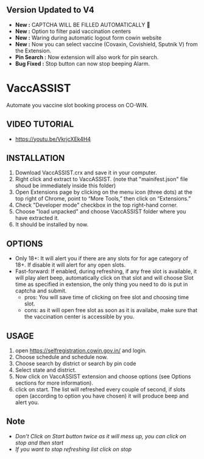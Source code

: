 ## Version Updated to V4
* __New :__ CAPTCHA WILL BE FILLED AUTOMATICALLY 🤩
* __New :__ Option to filter paid vaccination centers
* __New :__ Waring during automatic logout form cowin website
* __New :__ Now you can select vaccine (Covaxin, Covishield, Sputnik V) from the Extension.
* __Pin Search :__ Now extension will also work for pin search.
* __Bug Fixed :__ Stop button can now stop beeping Alarm.

# VaccASSIST
Automate you vaccine slot booking process on CO-WIN. 

## VIDEO TUTORIAL
* https://youtu.be/VkrjcXEk4H4

## INSTALLATION
1. Download VaccASSIST.crx and save it in your computer.
2. Right click and extract to VaccASSIST. (note that "mainifest.json" file shoud be immediately inside this folder)
3. Open Extensions page by clicking on the menu icon (three dots) at the top right of Chrome, point to “More Tools,” then click on “Extensions.” 
4. Check "Developer mode" checkbox in the top right-hand corner.
5. Choose "load unpacked" and choose VaccASSIST folder where you have extracted it.
6. It should be installed by now.

## OPTIONS
* Only 18+: It will alert you if there are any slots for for age category of 18+. If disable it will alert for any open slots.
* Fast-forward: If enabled, during refreshing, if any free slot is available, it will play alert beep, automatically click on that slot and will choose Slot time as specified in extension, the only thing you need to do is put in captcha and submit.
  * pros: You will save time of clicking on free slot and choosing time slot.
  * cons: as it will open free slot as soon as it is availabe, make sure that the vaccination center is accessible by you.  

## USAGE
1. open https://selfregistration.cowin.gov.in/ and login.
2. Choose schedule and schedule now.
3. Choose search by district or search by pin code
4. Select state and district.
5. Now click on VaccASSIST extension and choose options (see Options sections for more information).
6. click on start. The list will refreshed every couple of second, if slots open (according to option you have chosen) it will produce beep and alert you.

## Note
* _Don't Click on Start button twice as it will mess up, you can click on stop and then start_
* _If you want to stop refreshing list click on stop_
